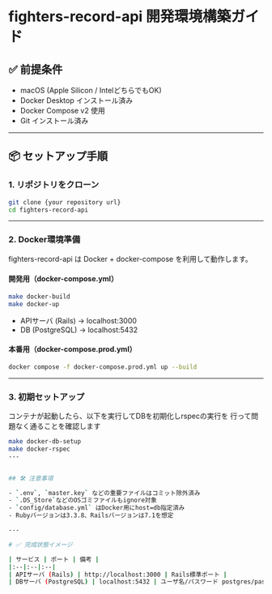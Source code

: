 # fighters-record-api 開発環境構築ガイド

## ✅ 前提条件

- macOS (Apple Silicon / IntelどちらでもOK)
- Docker Desktop インストール済み
- Docker Compose v2 使用
- Git インストール済み

---

## 📦 セットアップ手順

### 1. リポジトリをクローン

```bash
git clone {your repository url}
cd fighters-record-api
```

---

### 2. Docker環境準備

fighters-record-api は Docker + docker-compose を利用して動作します。

#### 開発用（docker-compose.yml）

```bash
make docker-build
make docker-up
```

- APIサーバ (Rails) → localhost:3000
- DB (PostgreSQL) → localhost:5432

#### 本番用（docker-compose.prod.yml）

```bash
docker compose -f docker-compose.prod.yml up --build
```

---

### 3. 初期セットアップ

コンテナが起動したら、以下を実行してDBを初期化しrspecの実行を
行って問題なく通ることを確認します

```bash
make docker-db-setup
make docker-rspec
---


## 🛠 注意事項

- `.env`, `master.key` などの重要ファイルはコミット除外済み
- `.DS_Store`などのOSゴミファイルもignore対象
- `config/database.yml` はDocker用にhost=db指定済み
- Rubyバージョンは3.3.8、Railsバージョンは7.1を想定

---

# ✅ 完成状態イメージ

| サービス | ポート | 備考 |
|:--|:--|:--|
| APIサーバ (Rails) | http://localhost:3000 | Rails標準ポート |
| DBサーバ (PostgreSQL) | localhost:5432 | ユーザ名/パスワード postgres/password |
